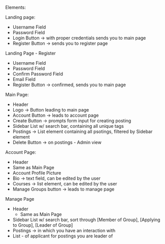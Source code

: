 Elements:

Landing page:
- Username Field
- Password Field
- Login Button -> with proper credentials sends you to main page
- Register Button -> sends you to register page

Landing Page - Register
- Username Field
- Password Field
- Confirm Password Field
- Email Field
- Register Button -> confirmed, sends you to main page

Main Page:
- Header
 - Logo -> Button leading to main page
 - Account Button -> leads to account page
 - Create Button -> prompts form input for creating posting
- Sidebar List w/ search bar, containing all unique tags
- Postings -> List element containing all psotings, filtered by Sidebar element
- Delete Button -> on postings - Admin view

Account Page:
- Header
 - Same as Main Page
- Account Profile Picture
- Bio -> text field, can be edited by the user
- Courses -> list element, can be edited by the user
- Manage Groups button -> leads to manage page

Manage Page
- Header
  - Same as Main Page
- Sidebar List w/ search bar, sort through [Member of Group], [Applying to Group], [Leader of Group]
- Postings -> in which you have an interaction with
- List - of applicant for postings you are leader of